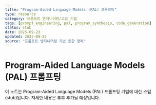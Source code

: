 ```yaml
---
title: "Program-Aided Language Models (PAL) 프롬프팅"
type: resource
category: 프롬프트 엔지니어링/고급 기법
tags: [prompt_engineering, pal, program_synthesis, code_generation]
status: stub
date: 2025-09-23
updated: 2025-09-23
source: "프롬프트 엔지니어링 기법 종합 정리"
---
```


# Program-Aided Language Models (PAL) 프롬프팅

이 노트는 Program-Aided Language Models (PAL) 프롬프팅 기법에 대한 스텁(stub)입니다. 자세한 내용은 추후 추가될 예정입니다.